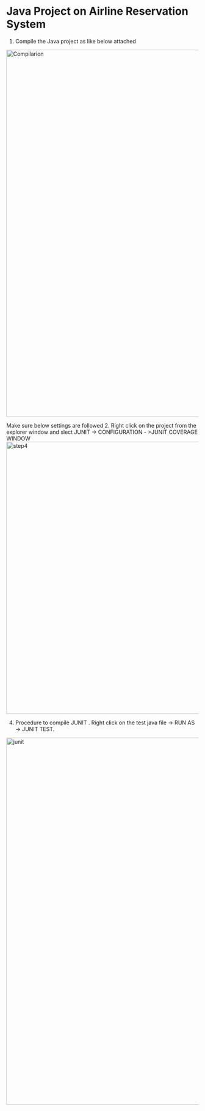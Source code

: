 # Java Project on Airline Reservation System

1. Compile the Java project as like below attached
<img width="960" alt="Compilarion" src="https://user-images.githubusercontent.com/36292275/206498463-21e2a783-fe19-46d3-8944-19f94886783a.png">

Make sure below settings are followed 
2. Right click on the project from the explorer window and slect JUNIT -> CONFIGURATION - >JUNIT COVERAGE WINDOW  
<img width="712" alt="step4" src="https://user-images.githubusercontent.com/36292275/206497515-c2096d30-caee-4d2a-b684-862e91275ee8.png">

4. Procedure to compile JUNIT .
Right click on the test java file -> RUN AS -> JUNIT TEST.  
<img width="960" alt="junit" src="https://user-images.githubusercontent.com/36292275/206499222-e2a294bf-ec01-4ef9-aeff-32f32f956c2d.png">
